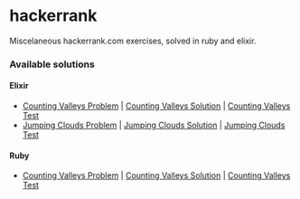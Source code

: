 # hackerrank
Miscelaneous hackerrank.com exercises, solved in ruby and elixir.

### Available solutions
#### Elixir
- [Counting Valleys Problem](https://www.hackerrank.com/challenges/counting-valleys/problem) | [Counting Valleys Solution](elixir/lib/counting_valleys.ex) | [Counting Valleys Test](elixir/test/counting_valleys_test.exs)
- [Jumping Clouds Problem](https://www.hackerrank.com/challenges/jumping-on-the-clouds/problem) | [Jumping Clouds Solution](elixir/lib/jumping_clouds.ex) | [Jumping Clouds Test](elixir/test/jumping_clouds_test.exs)

#### Ruby
- [Counting Valleys Problem](https://www.hackerrank.com/challenges/counting-valleys/problem) | [Counting Valleys Solution](ruby/lib/counting_valleys.rb) | [Counting Valleys Test](ruby/spec/counting_valleys_spec.rb)
